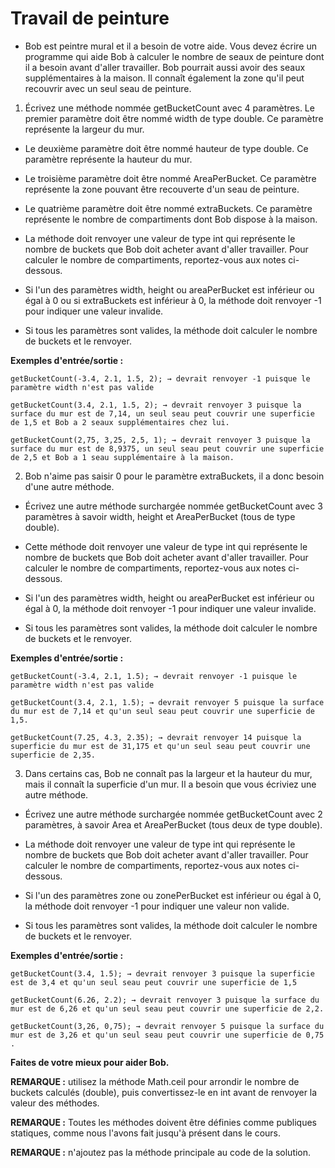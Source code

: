 # Travail de peinture

+ Bob est peintre mural et il a besoin de votre aide. Vous devez écrire un programme qui aide Bob à calculer le nombre de seaux de peinture dont il a besoin avant d'aller travailler. Bob pourrait aussi avoir des seaux supplémentaires à la maison. Il connaît également la zone qu'il peut recouvrir avec un seul seau de peinture.

1. Écrivez une méthode nommée getBucketCount avec 4 paramètres. Le premier paramètre doit être nommé width de type double. Ce paramètre représente la largeur du mur.

+ Le deuxième paramètre doit être nommé hauteur de type double. Ce paramètre représente la hauteur du mur.

+ Le troisième paramètre doit être nommé AreaPerBucket. Ce paramètre représente la zone pouvant être recouverte d'un seau de peinture.

+ Le quatrième paramètre doit être nommé extraBuckets. Ce paramètre représente le nombre de compartiments dont Bob dispose à la maison.

+ La méthode doit renvoyer une valeur de type int qui représente le nombre de buckets que Bob doit acheter avant d'aller travailler. Pour calculer le nombre de compartiments, reportez-vous aux notes ci-dessous.

+ Si l'un des paramètres width, height ou areaPerBucket est inférieur ou égal à 0 ou si extraBuckets est inférieur à 0, la méthode doit renvoyer -1 pour indiquer une valeur invalide.

+ Si tous les paramètres sont valides, la méthode doit calculer le nombre de buckets et le renvoyer.



**Exemples d'entrée/sortie :**

```
getBucketCount(-3.4, 2.1, 1.5, 2); → devrait renvoyer -1 puisque le paramètre width n'est pas valide

getBucketCount(3.4, 2.1, 1.5, 2); → devrait renvoyer 3 puisque la surface du mur est de 7,14, un seul seau peut couvrir une superficie de 1,5 et Bob a 2 seaux supplémentaires chez lui.

getBucketCount(2,75, 3,25, 2,5, 1); → devrait renvoyer 3 puisque la surface du mur est de 8,9375, un seul seau peut couvrir une superficie de 2,5 et Bob a 1 seau supplémentaire à la maison.
```

2. Bob n'aime pas saisir 0 pour le paramètre extraBuckets, il a donc besoin d'une autre méthode.

+ Écrivez une autre méthode surchargée nommée getBucketCount avec 3 paramètres à savoir width, height et AreaPerBucket (tous de type double).

+ Cette méthode doit renvoyer une valeur de type int qui représente le nombre de buckets que Bob doit acheter avant d'aller travailler. Pour calculer le nombre de compartiments, reportez-vous aux notes ci-dessous.

+ Si l'un des paramètres width, height ou areaPerBucket est inférieur ou égal à 0, la méthode doit renvoyer -1 pour indiquer une valeur invalide.

+ Si tous les paramètres sont valides, la méthode doit calculer le nombre de buckets et le renvoyer.



**Exemples d'entrée/sortie :**

```
getBucketCount(-3.4, 2.1, 1.5); → devrait renvoyer -1 puisque le paramètre width n'est pas valide

getBucketCount(3.4, 2.1, 1.5); → devrait renvoyer 5 puisque la surface du mur est de 7,14 et qu'un seul seau peut couvrir une superficie de 1,5.

getBucketCount(7.25, 4.3, 2.35); → devrait renvoyer 14 puisque la superficie du mur est de 31,175 et qu'un seul seau peut couvrir une superficie de 2,35.
```


3. Dans certains cas, Bob ne connaît pas la largeur et la hauteur du mur, mais il connaît la superficie d'un mur. Il a besoin que vous écriviez une autre méthode.

+ Écrivez une autre méthode surchargée nommée getBucketCount avec 2 paramètres, à savoir Area et AreaPerBucket (tous deux de type double).

+ La méthode doit renvoyer une valeur de type int qui représente le nombre de buckets que Bob doit acheter avant d'aller travailler. Pour calculer le nombre de compartiments, reportez-vous aux notes ci-dessous.

+ Si l'un des paramètres zone ou zonePerBucket est inférieur ou égal à 0, la méthode doit renvoyer -1 pour indiquer une valeur non valide.

+ Si tous les paramètres sont valides, la méthode doit calculer le nombre de buckets et le renvoyer.



**Exemples d'entrée/sortie :**

```
getBucketCount(3.4, 1.5); → devrait renvoyer 3 puisque la superficie est de 3,4 et qu'un seul seau peut couvrir une superficie de 1,5

getBucketCount(6.26, 2.2); → devrait renvoyer 3 puisque la surface du mur est de 6,26 et qu'un seul seau peut couvrir une superficie de 2,2.

getBucketCount(3,26, 0,75); → devrait renvoyer 5 puisque la surface du mur est de 3,26 et qu'un seul seau peut couvrir une superficie de 0,75 .
```


**Faites de votre mieux pour aider Bob.**



**REMARQUE :** utilisez la méthode Math.ceil pour arrondir le nombre de buckets calculés (double), puis convertissez-le en int avant de renvoyer la valeur des méthodes.

**REMARQUE :** Toutes les méthodes doivent être définies comme publiques statiques, comme nous l'avons fait jusqu'à présent dans le cours.

**REMARQUE :** n'ajoutez pas la méthode principale au code de la solution.
